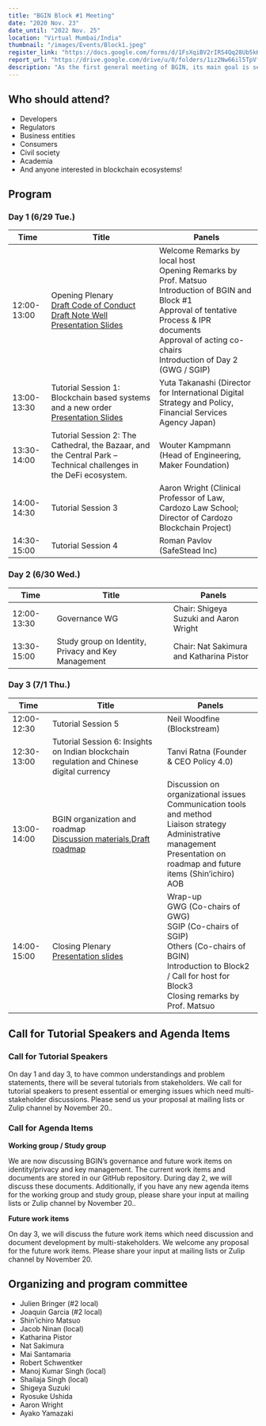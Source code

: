 ```yaml
---
title: "BGIN Block #1 Meeting"
date: "2020 Nov. 23"
date_until: "2022 Nov. 25"
location: "Virtual Mumbai/India"
thumbnail: "/images/Events/Block1.jpeg"
register_link: "https://docs.google.com/forms/d/1FsXqiBV2rIRS4Qq28Ub5kKlDAD9QLITbSk8WN96nbxU/viewform?fbclid=IwAR1JSESsFPsoyDvvDaXWFXpIF41zhw47S9UfdKAjCSZnypN89Ai4KKhq49c&edit_requested=true"
report_url: "https://drive.google.com/drive/u/0/folders/1iz2Nw66il5TpVfbHG4acOK68jqPmvXj6"
description: "As the first general meeting of BGIN, its main goal is setting up a common stage of multi-stakeholder discussion. After the agreement at G20 last year, several conferences/meetings were organized to gather multi-stakeholders including developers and regulators who never collaborated before. With leveraging those discussions, we aim to establish organization and processes of multi-stakeholder discussions suitable for permissionless blockchain ecosystems. The agenda includes discussion of BGIN’s multi-stakeholder governance, discussion of the essential work items on identity, privacy and key management. BGIN’s future roadmap is also discussed."
---
```


## Who should attend?

- Developers
- Regulators
- Business entities
- Consumers
- Civil society
- Academia
- And anyone interested in blockchain ecosystems!

## Program

### Day 1 (6/29 Tue.)

| Time        | Title                                                                                                                                                                                                                                                                                                                                                | Panels                                                                                                                                                                                                                       |
| ----------- | ---------------------------------------------------------------------------------------------------------------------------------------------------------------------------------------------------------------------------------------------------------------------------------------------------------------------------------------------------- | ---------------------------------------------------------------------------------------------------------------------------------------------------------------------------------------------------------------------------- |
| 12:00-13:00 | Opening Plenary<br>[Draft Code of Conduct](https://drive.google.com/file/d/1cE_EJaYqSaxBd8VvHqxCf9TPx7hhHGZ5/view?usp=sharing)<br>[Draft Note Well](https://drive.google.com/file/d/1g3go9z6-88_cFdj1KXF7afYV92cKam8b/view?usp=sharing)<br>[Presentation Slides](https://drive.google.com/file/d/1e6ZbaWSxBy7Jq1VVWTxXDmdRfSGBNgH3/view?usp=sharing) | Welcome Remarks by local host<br>Opening Remarks by Prof. Matsuo<br>Introduction of BGIN and Block #1<br>Approval of tentative Process & IPR documents<br>Approval of acting co-chairs<br>Introduction of Day 2 (GWG / SGIP) |
| 13:00-13:30 | Tutorial Session 1: Blockchain based systems and a new order<br>[Presentation Slides](https://drive.google.com/file/d/1i3LpGHCbhQtPDarGmjuE7ZFCB3bFVOhi/view?usp=sharing)                                                                                                                                                                            | Yuta Takanashi (Director for International Digital Strategy and Policy, Financial Services Agency Japan)                                                                                                                     |
| 13:30-14:00 | Tutorial Session 2: The Cathedral, the Bazaar, and the Central Park – Technical challenges in the DeFi ecosystem.                                                                                                                                                                                                                                    | Wouter Kampmann (Head of Engineering, Maker Foundation)                                                                                                                                                                      |
| 14:00-14:30 | Tutorial Session 3                                                                                                                                                                                                                                                                                                                                   | Aaron Wright (Clinical Professor of Law, Cardozo Law School; Director of Cardozo Blockchain Project)                                                                                                                         |
| 14:30-15:00 | Tutorial Session 4                                                                                                                                                                                                                                                                                                                                   | Roman Pavlov (SafeStead Inc)                                                                                                                                                                                                 |

### Day 2 (6/30 Wed.)

| Time        | Title                                               | Panels                                   |
| ----------- | --------------------------------------------------- | ---------------------------------------- |
| 12:00-13:30 | Governance WG                                       | Chair: Shigeya Suzuki and Aaron Wright   |
| 13:30-15:00 | Study group on Identity, Privacy and Key Management | Chair: Nat Sakimura and Katharina Pistor |

### Day 3 (7/1 Thu.)

| Time        | Title                                                                                                                                                                                                                                             | Panels                                                                                                                                                                                  |
| ----------- | ------------------------------------------------------------------------------------------------------------------------------------------------------------------------------------------------------------------------------------------------- | --------------------------------------------------------------------------------------------------------------------------------------------------------------------------------------- |
| 12:00-12:30 | Tutorial Session 5                                                                                                                                                                                                                                | Neil Woodfine (Blockstream)                                                                                                                                                             |
| 12:30-13:00 | Tutorial Session 6: Insights on Indian blockchain regulation and Chinese digital currency                                                                                                                                                         | Tanvi Ratna (Founder & CEO Policy 4.0)                                                                                                                                                  |
| 13:00-14:00 | BGIN organization and roadmap<br>[Discussion materials](https://drive.google.com/file/d/1OsVTAj7QBMW-N9mg-cyUoXvUi78onAvp/view),[Draft roadmap](https://docs.google.com/document/d/1XKE0giEbPLAW_aNgO6pfxZ_5zogwO1sjJCcJlt_xCQI/edit?usp=sharing) | Discussion on organizational issues<br>Communication tools and method<br>Liaison strategy<br>Administrative management<br>Presentation on roadmap and future items (Shin’ichiro)<br>AOB |
| 14:00-15:00 | Closing Plenary<br>[Presentation slides](https://drive.google.com/file/d/1i0FNroB6foCsr2xJozBuSrsHckw96LTo/view?usp=sharing)                                                                                                                      | Wrap-up<br>GWG (Co-chairs of GWG)<br>SGIP (Co-chairs of SGIP)<br>Others (Co-chairs of BGIN)<br>Introduction to Block2 / Call for host for Block3<br>Closing remarks by Prof. Matsuo     |

## Call for Tutorial Speakers and Agenda Items

### Call for Tutorial Speakers

On day 1 and day 3, to have common understandings and problem statements, there will be several tutorials from stakeholders. We call for tutorial speakers to present essential or emerging issues which need multi-stakeholder discussions. Please send us your proposal at mailing lists or Zulip channel by November 20..

### Call for Agenda Items

**Working group / Study group**

We are now discussing BGIN’s governance and future work items on identity/privacy and key management. The current work items and documents are stored in our GitHub repository. During day 2, we will discuss these documents. Additionally, if you have any new agenda items for the working group and study group, please share your input at mailing lists or Zulip channel by November 20..

**Future work items**

On day 3, we will discuss the future work items which need discussion and document development by multi-stakeholders. We welcome any proposal for the future work items. Please share your input at mailing lists or Zulip channel by November 20.

## Organizing and program committee

- Julien Bringer (#2 local)
- Joaquin Garcia (#2 local)
- Shin’ichiro Matsuo
- Jacob Ninan (local)
- Katharina Pistor
- Nat Sakimura
- Mai Santamaria
- Robert Schwentker
- Manoj Kumar Singh (local)
- Shailaja Singh (local)
- Shigeya Suzuki
- Ryosuke Ushida
- Aaron Wright
- Ayako Yamazaki

